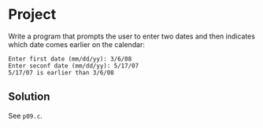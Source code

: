 # Project

Write a program that prompts the user to enter two dates and then indicates
which date comes earlier on the calendar:

```
Enter first date (mm/dd/yy): 3/6/08
Enter seconf date (mm/dd/yy): 5/17/07
5/17/07 is earlier than 3/6/08
```

## Solution

See `p09.c`.
